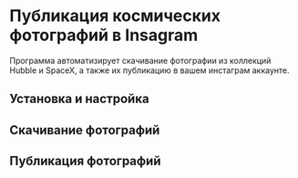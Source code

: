 # Публикация космических фотографий в Insagram

Программа автоматизирует скачивание фотографии из коллекций Hubble и SpaceX, а также их публикацию в вашем инcтаграм аккаунте.

## Установка и настройка

## Скачивание фотографий

## Публикация фотографий
